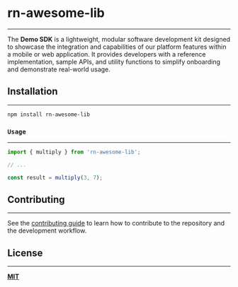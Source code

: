 # rn-awesome-lib

---

The **Demo SDK** is a lightweight, modular software development kit designed to showcase the integration and capabilities of our platform features within a mobile or web application. It provides developers with a reference implementation, sample APIs, and utility functions to simplify onboarding and demonstrate real-world usage.

## Installation

---

```sh
npm install rn-awesome-lib
```

### `Usage`

---

```js
import { multiply } from 'rn-awesome-lib';

// ...

const result = multiply(3, 7);
```


## Contributing

---

See the [contributing guide]() to learn how to contribute to the repository and the development workflow.

## License

---

<a href="./LICENSE"><b>MIT</b></a>

